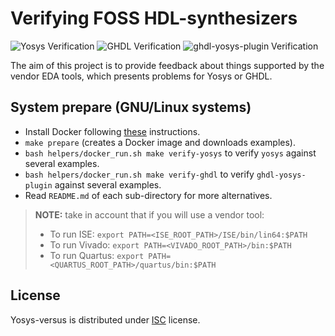 # Verifying FOSS HDL-synthesizers

![Yosys Verification](https://github.com/rodrigomelo9/verifying-foss-hdl-synthesizers/workflows/yosys/badge.svg)
![GHDL Verification](https://github.com/rodrigomelo9/verifying-foss-hdl-synthesizers/workflows/ghdl/badge.svg)
![ghdl-yosys-plugin Verification](https://github.com/rodrigomelo9/verifying-foss-hdl-synthesizers/workflows/ghdl-yosys-plugin/badge.svg)

The aim of this project is to provide feedback about things supported by the vendor EDA tools, which presents problems for Yosys or GHDL.

## System prepare (GNU/Linux systems)

* Install Docker following [these](https://docs.docker.com/install) instructions.
* `make prepare` (creates a Docker image and downloads examples).
* `bash helpers/docker_run.sh make verify-yosys` to verify `yosys` against several examples.
* `bash helpers/docker_run.sh make verify-ghdl` to verify `ghdl-yosys-plugin` against several examples.
* Read `README.md` of each sub-directory for more alternatives.

> **NOTE:** take in account that if you will use a vendor tool:
> * To run ISE: `export PATH=<ISE_ROOT_PATH>/ISE/bin/lin64:$PATH`
> * To run Vivado: `export PATH=<VIVADO_ROOT_PATH>/bin:$PATH`
> * To run Quartus: `export PATH=<QUARTUS_ROOT_PATH>/quartus/bin:$PATH`

## License

Yosys-versus is distributed under [ISC](LICENSE) license.
